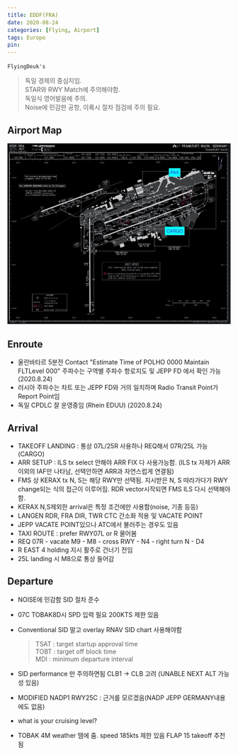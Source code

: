 ```yaml
---
title: EDDF(FRA)
date: 2020-08-24
categories: [Flying, Airport]
tags: Europe
pin:
---
```


`FlyingDeuk's`
> 독일 경제의 중심지임. <br>
STAR와 RWY Match에 주의해야함. <br>
독일식 영어발음에 주의. <br>
Noise에 민감한 공항, 이륙시 절차 점검에 주의 필요. <br>


## Airport Map
![fra](/img/flying/airport/fra_ap.jpg)

## Enroute
* 울란바타르 5분전 Contact "Estimate Time of POLHO 0000 Maintain FLTLevel 000" 주파수는 구역별 주파수 항로지도 및 JEPP FD 에서 확인 가능(2020.8.24)
* 러시아 주파수는 차트 또는 JEPP FD와 거의 일치하며 Radio Transit Point가 Report Point임
* 독일 CPDLC 잘 운영중임 (Rhein EDUU) (2020.8.24)

## Arrival
- TAKEOFF LANDING : 통상 07L/25R 사용하나 REQ해서 07R/25L 가능(CARGO)
- ARR SETUP : ILS tx select 안해야 ARR FIX 다 사용가능함. (ILS tx 자체가 ARR이외의 IAF만 나타남, 선택안하면 ARR과 자연스럽게 연결됨)
- FMS 상 KERAX tx N, S는 해당 RWY만 선택됨. 지시받은 N, S 따라가다가 RWY change되는 식의 접근이 이루어짐. RDR vector시작되면 FMS ILS 다시 선택해야함.
- KERAX N,S제외한 arrival은 특정 조건에만 사용함(noise, 기종 등등)
- LANGEN RDR, FRA DIR, TWR CTC 간소화 적용 및 VACATE POINT
- JEPP VACATE POINT있으나 ATC에서 불러주는 경우도 있음
- TAXI ROUTE : prefer RWY07L or R 물어봄
- REQ 07R - vacate M9 - M8 - cross RWY - N4 - right turn N - D4
- R EAST 4 holding 지시 활주로 건너기 전임
- 25L landing 시 M8으로 통상 들어감

## Departure
- NOISE에 민감함 SID 절차 준수
- 07C TOBAK8D시 SPD 입력 필요 200KTS 제한 있음
- Conventional SID 말고 overlay RNAV SID chart 사용해야함
	> TSAT : target startup approval time <br>
  TOBT : target off block time <br>
  MDI : minimum departure interval

- SID performance 만 주의하면됨 CLB1 -> CLB 고려 (UNABLE NEXT ALT 가능성 있음)
- MODIFIED NADP1 RWY25C : 근거를 모르겠음(NADP JEPP GERMANY내용에도 없음)
- what is your cruising level?
- TOBAK 4M weather 땜에 줌. speed 185kts 제한 있음 FLAP 15 takeoff 추천됨

<!--
## From OneNote

### PREFLT
	- 통상 이륙시간대에 RWY34/16 OPEN함 (1300 출발 시간대)

### ENROUTE
	- Ulaanbaatar ATC ETA TIME "TAYAN", "SERNA" 미리 불러주자
	- 5min전 contact 하면 report over POLHO 끝~~~
	- 통상 radio transit point가 report 지점임
	- CPDLC RHEIN (EDUU) 잘됨 (2020.8.24)

### ARRIVAL
	- TAKEOFF LANDING : 통상 07L/25R 사용하나 REQ해서 07R/25L 가능(
	- ARR SETUP : ILS tx select 안해야 ARR FIX 다 사용가능함. (ILS tx 자체가 ARR이외의 IAF만 나타남, 선택안하면 ARR과 자연스럽게 연결됨)
	- FMS 상 KERAX tx N, S는 해당 RWY만 선택됨. 지시받은 N, S 따라가다가 RWY change되는 식의 접근이 이루어짐. RDR vector시작되면 FMS ILS 다시 선택해야함.
	- KERAX N,S제외한 arrival은 특정 조건에만 사용함(noise, 기종 등등)
	- FRA DIR, TWR CTC 간소화 적용 및 VACATE POINT
	- JEPP VACATE POINT있으나 ATC에서 불러주는 경우도 있음
	- TAXI ROUTE : prefer RWY07L or R 물어봄
	- REQ 07R - vacate M9 - M8 - cross RWY - N4 - right turn N - D4
	- R EAST 4 holding 지시 활주로 건너기 전임
	- 25L landing 시 M8으로 통상 들어감


### DEPARTURE
	- NOISE에 민감함 SID 절차 준수
	- 07C TOBAK8D시 SPD 입력 필요 200KTS 제한 있음
	- Conventional SID 말고 overlay RNAV SID chart 사용해야함
		○ TSAT : target startup approval time
		○ TOBT : target off block time
		○ MDI : minimum departure interval
	- SID performance 만 주의하면됨 CLB1 -> CLB 고려
	- MODIFIED NADP1 RWY25C ? 근거를 모르겠음 회사절차?
           (NADP JEPP GERMANY내용에도 없음)
	- what is your cruising level?
	- TOBAK 4M weather 땜에 줌. speed 185kts 제한 있음 FLAP 15 takeoff 추천됨

### STAY
	- INTERCITY 매 30분 마다 0030까지
	- Terminal 2는 한시간간격 05분에만 옴
	- TAX Refund : KE counter 1층 짐부칠거면 스템프... 아니면 들어가서 하란다... 짐검사 때문인듯…
	- Check out baggage는 일단 수속해서 테그달고 가서 baggage가지고 가서 스템프받으면 되는듯… 우측끝에 짐부쳐지는 벨트가 따로 있음
	- 객실 크루샾 디택스 19% 까지 가능 1년 이내 디택스 영수증 지참
	- 도장은 3개월내 가능하나 짐 보자고 할 수 있음
	- TV HDMI 0번 누르면 외부입력 선택 가능?
	- NH HOTEL AIRPORT 1 버스타야 리모아 매장 갈수 있음.
		○ Sheraton Hotel 출발 15분 45분, NH Hotel 출발 0분 30분
		○ Crew할인 20%, detax 11%
	- LH CARPOOL 알아보자
	- http://www.layoverfrankfurt.de.vu  (지상직원 추천하는 싸이트)

	• CARGO비행와서 FRA에서 물건사시면 택스리펀때문에 조금 골치가 아픈데 오늘 완전 깨끗한 답을 찾았습니다
	CARGO로 OUTBOUND하실때 세관직원불러서 도장받는거까지는 다 아시는 절차이고
	그다음 돈을 리펀받으려면 서류를 우편으로 부쳐야한다 PAX로 오지않으면 못받는다 말이많았는데..

	• 터미널1 B COUNTER 553~559로 가면 모든회사(택스리펀회사가 세개나되더군요)의 창구가 있네요. 다음번비행오실때  바로 리펀받으실수있습니다.(반드시 사전 스탬프는 있어야합니다!)
	호텔서 나와 에스컬레이터 타고 내려가면 바로 B COUNTER가 있습니다. 일분도 안걸렸어요.게다가 현금으로 받았는데 수수료도 안떼던걸요. 본인확인 절차도없네요

	-->

